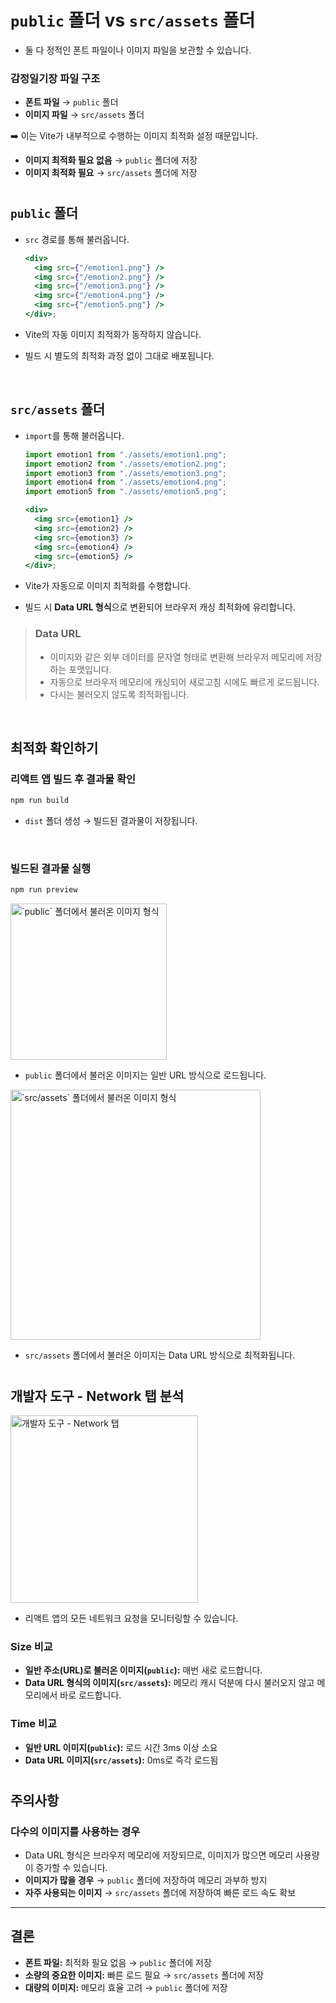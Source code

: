 # `public` 폴더 vs `src/assets` 폴더

- 둘 다 정적인 폰트 파일이나 이미지 파일을 보관할 수 있습니다.

### 감정일기장 파일 구조

- **폰트 파일** → `public` 폴더
- **이미지 파일** → `src/assets` 폴더

➡️ 이는 Vite가 내부적으로 수행하는 이미지 최적화 설정 때문입니다.
- **이미지 최적화 필요 없음** → `public` 폴더에 저장
- **이미지 최적화 필요** → `src/assets` 폴더에 저장

#

## `public` 폴더

- `src` 경로를 통해 불러옵니다.

  ```jsx
  <div>
    <img src={"/emotion1.png"} />
    <img src={"/emotion2.png"} />
    <img src={"/emotion3.png"} />
    <img src={"/emotion4.png"} />
    <img src={"/emotion5.png"} />
  </div>;
  ```

- Vite의 자동 이미지 최적화가 동작하지 않습니다.
- 빌드 시 별도의 최적화 과정 없이 그대로 배포됩니다.

<br />

## `src/assets` 폴더

- `import`를 통해 불러옵니다.

  ```jsx
  import emotion1 from "./assets/emotion1.png";
  import emotion2 from "./assets/emotion2.png";
  import emotion3 from "./assets/emotion3.png";
  import emotion4 from "./assets/emotion4.png";
  import emotion5 from "./assets/emotion5.png";
  
  <div>
    <img src={emotion1} />
    <img src={emotion2} />
    <img src={emotion3} />
    <img src={emotion4} />
    <img src={emotion5} />
  </div>;
  ```

- Vite가 자동으로 이미지 최적화를 수행합니다.
- 빌드 시 **Data URL 형식**으로 변환되어 브라우저 캐싱 최적화에 유리합니다.



> ### Data URL
> - 이미지와 같은 외부 데이터를 문자열 형태로 변환해 브라우저 메모리에 저장하는 포맷입니다.
> - 자동으로 브라우저 메모리에 캐싱되어 새로고침 시에도 빠르게 로드됩니다.
> - 다시는 불러오지 않도록 최적화됩니다.


<br />

## 최적화 확인하기

### 리액트 앱 빌드 후 결과물 확인

```bash
npm run build
```

- `dist` 폴더 생성 → 빌드된 결과물이 저장됩니다.

<br />

### 빌드된 결과물 실행

```bash
npm run preview
```
<img width="250" alt="`public` 폴더에서 불러온 이미지 형식" src="https://github.com/user-attachments/assets/1cb8ab8d-dabd-4bea-9482-5e44a0c8c3ce" />

- `public` 폴더에서 불러온 이미지는 일반 URL 방식으로 로드됩니다.

<img width="400" alt="`src/assets` 폴더에서 불러온 이미지 형식" src="https://github.com/user-attachments/assets/096bfa8a-e62a-4449-af0a-26ca6f39cdff" />

- `src/assets` 폴더에서 불러온 이미지는 Data URL 방식으로 최적화됩니다.

# 

## 개발자 도구 - Network 탭 분석
<img width="300" alt="개발자 도구 - Network 탭" src="https://github.com/user-attachments/assets/f94f8a2f-3037-4e66-865a-72d17474abbd" />

- 리액트 앱의 모든 네트워크 요청을 모니터링할 수 있습니다.

### Size 비교

- **일반 주소(URL)로 불러온 이미지(`public`):** 매번 새로 로드합니다.
- **Data URL 형식의 이미지(`src/assets`):** 메모리 캐시 덕분에 다시 불러오지 않고 메모리에서 바로 로드합니다.

### Time 비교

- **일반 URL 이미지(`public`):** 로드 시간 3ms 이상 소요
- **Data URL 이미지(`src/assets`):** 0ms로 즉각 로드됨

# 

## 주의사항

### 다수의 이미지를 사용하는 경우

- Data URL 형식은 브라우저 메모리에 저장되므로, 이미지가 많으면 메모리 사용량이 증가할 수 있습니다.
- **이미지가 많을 경우** → `public` 폴더에 저장하여 메모리 과부하 방지
- **자주 사용되는 이미지** → `src/assets` 폴더에 저장하여 빠른 로드 속도 확보

---

## 결론

- **폰트 파일:** 최적화 필요 없음 → `public` 폴더에 저장
- **소량의 중요한 이미지:** 빠른 로드 필요 → `src/assets` 폴더에 저장
- **대량의 이미지:** 메모리 효율 고려 → `public` 폴더에 저장
